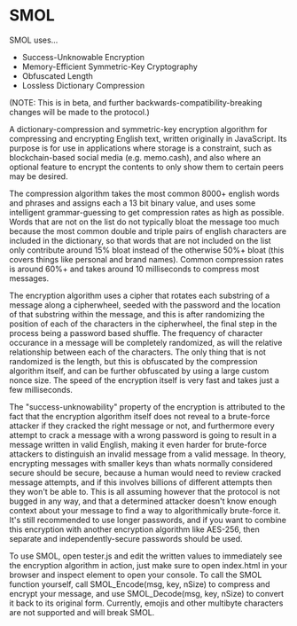 # SMOL

SMOL uses...
- Success-Unknowable Encryption
- Memory-Efficient Symmetric-Key Cryptography
- Obfuscated Length
- Lossless Dictionary Compression

(NOTE: This is in beta, and further backwards-compatibility-breaking changes will be made to the protocol.)

A dictionary-compression and symmetric-key encryption algorithm for compressing and encrypting English text, written originally in JavaScript. Its purpose is for use in applications where storage is a constraint, such as blockchain-based social media (e.g. memo.cash), and also where an optional feature to encrypt the contents to only show them to certain peers may be desired.

The compression algorithm takes the most common 8000+ english words and phrases and assigns each a 13 bit binary value, and uses some intelligent grammar-guessing to get compression rates as high as possible. Words that are not on the list do not typically bloat the message too much because the most common double and triple pairs of english characters are included in the dictionary, so that words that are not included on the list only contribute around 15% bloat instead of the otherwise 50%+ bloat (this covers things like personal and brand names). Common compression rates is around 60%+ and takes around 10 milliseconds to compress most messages.

The encryption algorithm uses a cipher that rotates each substring of a message along a cipherwheel, seeded with the password and the location of that substring within the message, and this is after randomizing the position of each of the characters in the cipherwheel, the final step in the process being a password based shuffle. The frequency of character occurance in a message will be completely randomized, as will the relative relationship between each of the characters. The only thing that is not randomized is the length, but this is obfuscated by the compression algorithm itself, and can be further obfuscated by using a large custom nonce size. The speed of the encryption itself is very fast and takes just a few milliseconds.

The "success-unknowability" property of the encryption is attributed to the fact that the encryption algorithm itself does not reveal to a brute-force attacker if they cracked the right message or not, and furthermore every attempt to crack a message with a wrong password is going to result in a message written in valid English, making it even harder for brute-force attackers to distinguish an invalid message from a valid message. In theory, encrypting messages with smaller keys than whats normally considered secure should be secure, because a human would need to review cracked message attempts, and if this involves billions of different attempts then they won't be able to. This is all assuming however that the protocol is not bugged in any way, and that a determined attacker doesn't know enough context about your message to find a way to algorithmically brute-force it. It's still recommended to use longer passwords, and if you want to combine this encryption with another encryption algorithm like AES-256, then separate and independently-secure passwords should be used. 

To use SMOL, open tester.js and edit the written values to immediately see the encryption algorithm in action, just make sure to open index.html in your browser and inspect element to open your console. To call the SMOL function yourself, call SMOL_Encode(msg, key, nSize) to compress and encrypt your message, and use SMOL_Decode(msg, key, nSize) to convert it back to its original form. Currently, emojis and other multibyte characters are not supported and will break SMOL.
